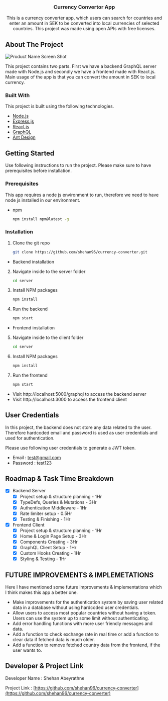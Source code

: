 <div align="center">

  <h3 align="center">Currency Convertor App</h3>

  <p align="center">
  This is a currency converter app, which users can search for countries and enter an amount in SEK to be converted into local currencies of selected countries. This project was made using open APIs with free licenses.
  </p>
</div>

<!-- ABOUT THE PROJECT -->

## About The Project

![Product Name Screen Shot](https://i.postimg.cc/ydR9fq28/Screenshot-2022-05-16-at-17-47-44.png)

This project contains two parts. First we have a backend GraphQL server made with Node.js and secondly we have a frontend made with React.js. Main usage of the app is that you can convert the amount in SEK to local currency.

### Built With

This project is built using the following technologies.

- [Node.js](https://nodejs.org/en/)
- [Express.js](https://expressjs.com)
- [React.js](https://reactjs.org/)
- [GraphQL](https://graphql.org/)
- [Ant Design](https://ant.design/)

<!-- GETTING STARTED -->

## Getting Started

Use following instructions to run the project. Please make sure to have prerequisites before installation.

### Prerequisites

This app requires a node js environment to run, therefore we need to have node js installed in our environment.

- npm
  ```sh
  npm install npm@latest -g
  ```

### Installation

1. Clone the git repo
   ```sh
   git clone https://github.com/shehan96/currency-converter.git
   ```

- Backend installation

2. Navigate inside to the server folder

   ```sh
   cd server
   ```

3. Install NPM packages
   ```sh
   npm install
   ```
4. Run the backend
   ```sh
   npm start
   ```

- Frontend installation

5. Navigate inside to the client folder
   ```sh
   cd server
   ```
6. Install NPM packages
   ```sh
   npm install
   ```
7. Run the frontend
   ```sh
   npm start
   ```

- Visit http://localhost:5000/graphql to access the backend server
- Visit http://localhost:3000 to access the frontend client

## User Credentials

In this project, the backend does not store any data related to the user. Therefore hardcoded email and password is used as user credentials and used for authentication.

Please use following user credentials to generate a JWT token.

- Email : test@gmail.com
- Password : test123

<!-- ROADMAP & TASK TIME BREAKDOWN -->

## Roadmap & Task Time Breakdown

- [x] Backend Server
  - [x] Project setup & structure planning - 1Hr
  - [x] TypeDefs, Queries & Mutations - 3Hr
  - [x] Authentication Middleware - 1Hr
  - [x] Rate limiter setup - 0.5Hr
  - [x] Testing & Finishing - 1Hr
- [x] Frontend Client
  - [x] Project setup & structure planning - 1Hr
  - [x] Home & Login Page Setup - 3Hr
  - [x] Components Creating - 3Hr
  - [x] GraphQL Client Setup - 1Hr
  - [x] Custom Hooks Creating - 1Hr
  - [x] Styling & Testing - 1Hr

<!-- Future Improvements & Implementations-->

## FUTURE IMPROVEMENTS & IMPLEMETATIONS

Here I have mentioned some future improvements & implementations which I think makes this app a better one.

- Make improvements for the authentication system by saving user related data in a database without using hardcoded user credentials.
- Allow users to access most popular countries without having a token. Users can use the system up to some limit without authenticating.
- Add error handling functions with more user friendly messages and data.
- Add a function to check exchange rate in real time or add a function to clear data if fetched data is much older.
- Add a function to remove fetched country data from the frontend, if the user wants to.

<!-- DEVELOPER -->

## Developer & Project Link

Developer Name : Shehan Abeyrathne

Project Link : [https://github.com/shehan96/currency-converter](https://github.com/shehan96/currency-converter)
